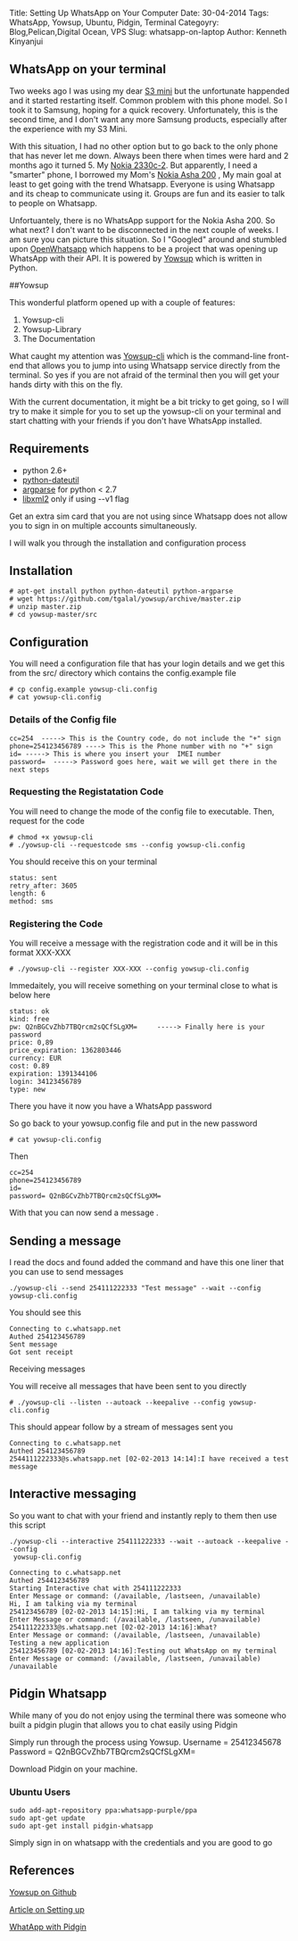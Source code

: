 Title: Setting Up WhatsApp on Your Computer
Date: 30-04-2014
Tags: WhatsApp, Yowsup, Ubuntu, Pidgin, Terminal
Categoyry: Blog,Pelican,Digital Ocean, VPS
Slug: whatsapp-on-laptop
Author: Kenneth Kinyanjui


## WhatsApp on your terminal


Two weeks ago I was using my dear [S3 mini](http://www.samsung.com/uk/consumer/mobile-devices/smartphones/android/GT-I8190RWABTU) but the unfortunate happended and it started restarting itself. Common 
problem with this phone model. So I took it to Samsung, hoping for a quick recovery. Unfortunately, this is the second time,
and I don't want any more Samsung products, especially after the experience with my S3 Mini.

With this situation, I had no other option but to go back to the only phone that has never let me down. Always been there
when times were hard and 2 months ago it turned 5. My [Nokia 2330c-2](http://www.gsmarena.com/nokia_2330_classic-2570.php). But apparently, I need a "smarter" phone, I 
borrowed my Mom's [Nokia Asha 200]() , My main goal at least to get going with the trend Whatsapp. Everyone is using Whatsapp 
and its cheap to communicate using it. Groups are fun and its easier to talk to people on Whatsapp.

Unfortuantely, there is no WhatsApp support for the Nokia Asha 200. So what next? I don't want to be disconnected in the next couple of weeks.
I am sure you can picture this situation. So I "Googled" around and stumbled upon [OpenWhatsapp](http://openwhatsapp.org/) which happens to be a project that was 
opening up WhatsApp with their API. It is powered by [Yowsup](https://github.com/tgalal/yowsup) which is written in Python.

##Yowsup

This wonderful platform opened up with a couple of features:

1. Yowsup-cli
2. Yowsup-Library
3. The Documentation


What caught my attention was [Yowsup-cli](https://github.com/tgalal/yowsup/wiki/yowsup-cli) which is the command-line front-end that allows you to jump into using Whatsapp
service directly from the terminal. So yes if you are not afraid of the terminal then you will get your hands dirty with this on
the fly. 

With the current documentation, it might be a bit tricky to get going, so I will try to make it simple for you to set up the 
yowsup-cli on your terminal and start chatting with your friends if you don't have WhatsApp installed.


## Requirements

 * python 2.6+
 * [python-dateutil](http://labix.org/python-dateutil)
 * [argparse](http://code.google.com/p/argparse/) for python < 2.7
 * [libxml2](http://www.xmlsoft.org/python.html) only if using --v1 flag

Get an extra sim card that you are not using since Whatsapp does not allow you to sign in on
multiple accounts simultaneously. 

I will walk you through the installation and configuration process


## Installation

```
# apt-get install python python-dateutil python-argparse
# wget https://github.com/tgalal/yowsup/archive/master.zip
# unzip master.zip
# cd yowsup-master/src
```

## Configuration

You will need a configuration file that has your login details and we get this from the src/ directory 
which contains the config.example file

```
# cp config.example yowsup-cli.config
# cat yowsup-cli.config
```

### Details of the Config file

```
cc=254  -----> This is the Country code, do not include the "+" sign
phone=254123456789 ----> This is the Phone number with no "+" sign
id= -----> This is where you insert your  IMEI number
password=  -----> Password goes here, wait we will get there in the next steps
```

### Requesting the Registatation Code

You will need to change the mode of the config file to executable. Then, request for the code

```
# chmod +x yowsup-cli
# ./yowsup-cli --requestcode sms --config yowsup-cli.config
```

You should receive this on your terminal
```
status: sent
retry_after: 3605
length: 6
method: sms
```

### Registering the Code 

You will receive a message with the registration code and it will be in this format XXX-XXX

```
# ./yowsup-cli --register XXX-XXX --config yowsup-cli.config
```

Immedaitely, you will receive something on your terminal close to what is below here
```
status: ok
kind: free
pw: Q2nBGCvZhb7TBQrcm2sQCfSLgXM=     -----> Finally here is your password
price: 0,89
price_expiration: 1362803446
currency: EUR
cost: 0.89
expiration: 1391344106
login: 34123456789
type: new
```

There you have it now you have a WhatsApp password 

So go back to your yowsup.config file and put in the new password

```
# cat yowsup-cli.config
```

Then 

```
cc=254 
phone=254123456789 
id=
password= Q2nBGCvZhb7TBQrcm2sQCfSLgXM=

```


With that you can now send a message .

## Sending a message

I read the docs and found added the command and have this one liner that you can use to send messages

```
./yowsup-cli --send 254111222333 "Test message" --wait --config yowsup-cli.config
```

You should see this

```
Connecting to c.whatsapp.net
Authed 254123456789
Sent message
Got sent receipt
```


Receiving messages

You will receive all messages that have been sent to you directly

```
# ./yowsup-cli --listen --autoack --keepalive --config yowsup-cli.config
```

This should appear follow by a stream of messages sent you 

```
Connecting to c.whatsapp.net
Authed 254123456789
2544111222333@s.whatsapp.net [02-02-2013 14:14]:I have received a test message
```


## Interactive messaging

So you want to chat with your friend and instantly reply to them then use this script

```
./yowsup-cli --interactive 254111222333 --wait --autoack --keepalive --config
 yowsup-cli.config
```

```
Connecting to c.whatsapp.net
Authed 2544123456789
Starting Interactive chat with 254111222333
Enter Message or command: (/available, /lastseen, /unavailable)
Hi, I am talking via my terminal
254123456789 [02-02-2013 14:15]:Hi, I am talking via my terminal
Enter Message or command: (/available, /lastseen, /unavailable)
254111222333@s.whatsapp.net [02-02-2013 14:16]:What?
Enter Message or command: (/available, /lastseen, /unavailable)
Testing a new application
254123456789 [02-02-2013 14:16]:Testing out WhatsApp on my terminal
Enter Message or command: (/available, /lastseen, /unavailable)
/unavailable
```


## Pidgin Whatsapp


While many of you do not enjoy using the terminal there was someone who built a 
pidgin plugin that allows you to chat easily using Pidgin


Simply run through the process using Yowsup.
Username = 25412345678
Password = Q2nBGCvZhb7TBQrcm2sQCfSLgXM=


Download Pidgin on your machine.


### Ubuntu Users

```
sudo add-apt-repository ppa:whatsapp-purple/ppa
sudo apt-get update
sudo apt-get install pidgin-whatsapp
```

Simply sign in on whatsapp with the credentials and you are good to go


## References

[Yowsup on Github](https://github.com/tgalal/yowsup/wiki/yowsup-cli)

[Article on Setting up](Securityandrisk.blogspot.com/2013/07/whatsapp-via-python-open-security.html)

[WhatApp with Pidgin](http://samtinkers.wordpress.com/2014/01/11/install-whatsapp-on-ubuntu-12-04-12-10-13-04-13-10-mint-13141516)
